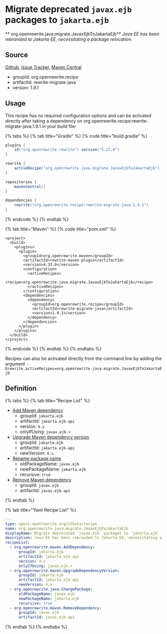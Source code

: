 # Migrate deprecated `javax.ejb` packages to `jakarta.ejb`

** org.openrewrite.java.migrate.JavaxEjbToJakartaEjb**
_Java EE has been rebranded to Jakarta EE, necessitating a package relocation._

## Source

[Github](https://github.com/openrewrite/rewrite-migrate-java), [Issue Tracker](https://github.com/openrewrite/rewrite-migrate-java/issues), [Maven Central](https://search.maven.org/artifact/org.openrewrite.recipe/rewrite-migrate-java/1.9.1/jar)

* groupId: org.openrewrite.recipe
* artifactId: rewrite-migrate-java
* version: 1.9.1


## Usage

This recipe has no required configuration options and can be activated directly after taking a dependency on org.openrewrite.recipe:rewrite-migrate-java:1.9.1 in your build file:

{% tabs %}
{% tab title="Gradle" %}
{% code title="build.gradle" %}
```groovy
plugins {
    id("org.openrewrite.rewrite") version("5.27.0")
}

rewrite {
    activeRecipe("org.openrewrite.java.migrate.JavaxEjbToJakartaEjb")
}

repositories {
    mavenCentral()
}

dependencies {
    rewrite("org.openrewrite.recipe:rewrite-migrate-java:1.9.1")
}
```
{% endcode %}
{% endtab %}

{% tab title="Maven" %}
{% code title="pom.xml" %}
```markup
<project>
  <build>
    <plugins>
      <plugin>
        <groupId>org.openrewrite.maven</groupId>
        <artifactId>rewrite-maven-plugin</artifactId>
        <version>4.32.0</version>
        <configuration>
          <activeRecipes>
            <recipe>org.openrewrite.java.migrate.JavaxEjbToJakartaEjb</recipe>
          </activeRecipes>
        </configuration>
        <dependencies>
          <dependency>
            <groupId>org.openrewrite.recipe</groupId>
            <artifactId>rewrite-migrate-java</artifactId>
            <version>1.9.1</version>
          </dependency>
        </dependencies>
      </plugin>
    </plugins>
  </build>
</project>
```
{% endcode %}
{% endtab %}
{% endtabs %}

Recipes can also be activated directly from the command line by adding the argument `-Drewrite.activeRecipes=org.openrewrite.java.migrate.JavaxEjbToJakartaEjb`

## Definition

{% tabs %}
{% tab title="Recipe List" %}
* [Add Maven dependency](../../maven/adddependency.md)
  * groupId: `jakarta.ejb`
  * artifactId: `jakarta.ejb-api`
  * version: `4.x`
  * onlyIfUsing: `javax.ejb.+`
* [Upgrade Maven dependency version](../../maven/upgradedependencyversion.md)
  * groupId: `jakarta.ejb`
  * artifactId: `jakarta.ejb-api`
  * newVersion: `4.x`
* [Rename package name](../../java/changepackage.md)
  * oldPackageName: `javax.ejb`
  * newPackageName: `jakarta.ejb`
  * recursive: `true`
* [Remove Maven dependency](../../maven/removedependency.md)
  * groupId: `javax.ejb`
  * artifactId: `javax.ejb-api`

{% endtab %}

{% tab title="Yaml Recipe List" %}
```yaml
---
type: specs.openrewrite.org/v1beta/recipe
name: org.openrewrite.java.migrate.JavaxEjbToJakartaEjb
displayName: Migrate deprecated `javax.ejb` packages to `jakarta.ejb`
description: Java EE has been rebranded to Jakarta EE, necessitating a package relocation.
recipeList:
  - org.openrewrite.maven.AddDependency:
      groupId: jakarta.ejb
      artifactId: jakarta.ejb-api
      version: 4.x
      onlyIfUsing: javax.ejb.+
  - org.openrewrite.maven.UpgradeDependencyVersion:
      groupId: jakarta.ejb
      artifactId: jakarta.ejb-api
      newVersion: 4.x
  - org.openrewrite.java.ChangePackage:
      oldPackageName: javax.ejb
      newPackageName: jakarta.ejb
      recursive: true
  - org.openrewrite.maven.RemoveDependency:
      groupId: javax.ejb
      artifactId: javax.ejb-api

```
{% endtab %}
{% endtabs %}
